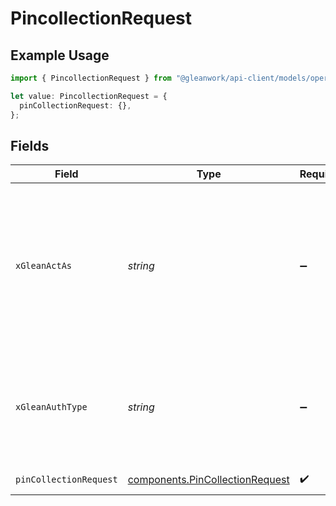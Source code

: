 # PincollectionRequest

## Example Usage

```typescript
import { PincollectionRequest } from "@gleanwork/api-client/models/operations";

let value: PincollectionRequest = {
  pinCollectionRequest: {},
};
```

## Fields

| Field                                                                                                                    | Type                                                                                                                     | Required                                                                                                                 | Description                                                                                                              |
| ------------------------------------------------------------------------------------------------------------------------ | ------------------------------------------------------------------------------------------------------------------------ | ------------------------------------------------------------------------------------------------------------------------ | ------------------------------------------------------------------------------------------------------------------------ |
| `xGleanActAs`                                                                                                            | *string*                                                                                                                 | :heavy_minus_sign:                                                                                                       | Email address of a user on whose behalf the request is intended to be made (should be non-empty only for global tokens). |
| `xGleanAuthType`                                                                                                         | *string*                                                                                                                 | :heavy_minus_sign:                                                                                                       | Auth type being used to access the endpoint (should be non-empty only for global tokens).                                |
| `pinCollectionRequest`                                                                                                   | [components.PinCollectionRequest](../../models/components/pincollectionrequest.md)                                       | :heavy_check_mark:                                                                                                       | PinCollection request                                                                                                    |